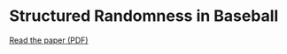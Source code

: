 # Structured Randomness in Baseball

[Read the paper (PDF)](docs/Structured_Randomness_In_Baseball_V1.pdf)
